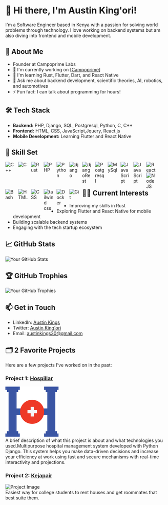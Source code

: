 # 👋 Hi there, I'm Austin King'ori!

I'm a Software Engineer based in Kenya with a passion for solving world problems through technology. I love working on backend systems but am also diving into frontend and mobile development.

## 🚀 About Me
- Founder at Campoprime Labs
- 🔭 I'm currently working on [[Campoprime](https://github.com/campoprime/campoprime)]
- 🌱 I'm learning Rust, Flutter, Dart, and React Native
- 💬 Ask me about backend development, scientific theories, AI, robotics, and automotives
- ⚡ Fun fact: I can talk about programming for hours!

## 🛠️ Tech Stack

- **Backend:** PHP, Django, SQL, Postgresql, Python, C, C++
- **Frontend:** HTML, CSS, JavaScript,Jquery, React.js
- **Mobile Development:** Learning Flutter and React Native

 ## 🧰 Skill Set

<img align="left" alt="C++" width="30px" style="padding-right:10px;" src="https://cdn.jsdelivr.net/gh/devicons/devicon@latest/icons/cplusplus/cplusplus-original.svg" />
<img align="left" alt="C" width="30px" style="padding-right:10px;" src="https://cdn.jsdelivr.net/gh/devicons/devicon@latest/icons/c/c-original.svg" />
<img align="left" alt="Rust" width="30px" style="padding-right:10px;" src="https://cdn.jsdelivr.net/gh/devicons/devicon@latest/icons/rust/rust-original.svg" />
<img align="left" alt="PHP" width="30px" style="padding-right:10px;" src="https://cdn.jsdelivr.net/gh/devicons/devicon@latest/icons/php/php-original.svg" />
<img align="left" alt="Python" width="30px" style="padding-right:10px;" src="https://cdn.jsdelivr.net/gh/devicons/devicon@latest/icons/python/python-original.svg" />
<img align="left" alt="django" width="30px" style="padding-right:10px;" src="https://cdn.jsdelivr.net/gh/devicons/devicon@latest/icons/django/django-plain.svg" />
<img align="left" alt="djangoRest" width="30px" style="padding-right:10px;" src="https://cdn.jsdelivr.net/gh/devicons/devicon@latest/icons/djangorest/djangorest-plain.svg" />
<img align="left" alt="Postgresql" width="30px" style="padding-right:10px;" src="https://cdn.jsdelivr.net/gh/devicons/devicon@latest/icons/postgresql/postgresql-original-wordmark.svg" />
<img align="left" alt="MySql" width="30px" style="padding-right:10px;" src="https://cdn.jsdelivr.net/gh/devicons/devicon@latest/icons/mysql/mysql-original-wordmark.svg" />
<img align="left" alt="JavaScript" width="30px" style="padding-right:10px;" src="https://cdn.jsdelivr.net/gh/devicons/devicon@latest/icons/javascript/javascript-original.svg" />
<img align="left" alt="JavaScript" width="30px" style="padding-right:10px;" src="https://cdn.jsdelivr.net/gh/devicons/devicon@latest/icons/jquery/jquery-original-wordmark.svg" />
<img align="left" alt="React" width="30px" style="padding-right:10px;" src="https://cdn.jsdelivr.net/gh/devicons/devicon@latest/icons/react/react-original-wordmark.svg" />
<img align="left" alt="NodeJS" width="30px" style="padding-right:10px;" src="https://cdn.jsdelivr.net/gh/devicons/devicon@latest/icons/nodejs/nodejs-plain-wordmark.svg" />
<img align="left" alt="Bash" width="30px" style="padding-right:10px;" src="https://cdn.jsdelivr.net/gh/devicons/devicon/icons/bash/bash-original.svg" />
<img align="left" alt="HTML" width="30px" style="padding-right:10px;" src="https://cdn.jsdelivr.net/gh/devicons/devicon@latest/icons/html5/html5-original.svg" />
<img align="left" alt="CSS" width="30px" style="padding-right:10px;" src="https://cdn.jsdelivr.net/gh/devicons/devicon/icons/css3/css3-plain.svg" />
<img align="left" alt="tailwind css" width="30px" style="padding-right:10px;" src="https://cdn.jsdelivr.net/gh/devicons/devicon@latest/icons/tailwindcss/tailwindcss-original.svg" />
<img align="left" alt="Docker" width="30px" style="padding-right:10px;" src="https://cdn.jsdelivr.net/gh/devicons/devicon@latest/icons/docker/docker-original.svg" />
<img align="left" alt="Git" width="30px" style="padding-right:10px;" src="https://cdn.jsdelivr.net/gh/devicons/devicon/icons/git/git-original.svg" /><br />
<br />

## 🧑‍💻 Current Interests

- Improving my skills in Rust
- Exploring Flutter and React Native for mobile development
- Building scalable backend systems
- Engaging with the tech startup ecosystem

## 📈 GitHub Stats

![Your GitHub Stats](https://github-readme-stats.vercel.app/api?username=AustinKingOry&show_icons=true&theme=radical)

## 🏆 GitHub Trophies

![Your GitHub Trophies](https://github-profile-trophy.vercel.app/?username=AustinKingOry&theme=dracula)

## 📫 Get in Touch

- LinkedIn: [Austin Kings](https://www.linkedin.com/in/austin-kings)
- Twitter: [Austin King'ori](https://x.com/IamKingOry)
- Email: [austinkings30@gmail.com](mailto:austinkings30@gmail.com)

## 🗂️ 2 Favorite Projects

Here are a few projects I've worked on in the past:

### Project 1: [Hospillar](https://github.com/AustinKingOry/hospillar)
![Project Image](https://raw.githubusercontent.com/AustinKingOry/hospillar/main/static/img/logo.jpg)
<br />
A brief description of what this project is about and what technologies you used.Multipurpose hospital management system developed with Python Django. This system helps you make data-driven decisions and increase your efficiency at work using fast and secure mechanisms with real-time interactivity and projections.

### Project 2: [Kejapair](https://github.com/AustinKingOry/kejapair)
![Project Image](https://yourimageurl.com/project2.png)
<br />
Easiest way for college students to rent houses and get roommates that best suite them.
